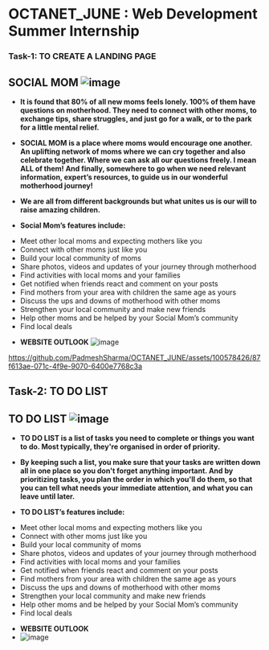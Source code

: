 # OCTANET_JUNE : Web Development Summer Internship

### Task-1: TO CREATE A LANDING PAGE


## SOCIAL MOM ![image](https://github.com/PadmeshSharma/OCTANET_JUNE/assets/100578426/65eff179-95e0-4d7c-897a-440ae12472b4)

* **It is found that 80% of all new moms feels lonely. 100% of them have questions on motherhood. They need to connect with other moms, to exchange tips, share struggles, and just go for a walk, or to the park for a little mental relief.**

* **SOCIAL MOM is a place where moms would encourage one another. An uplifting network of moms where we can cry together and also celebrate together. Where we can ask all our questions freely. I mean ALL of them! And finally, somewhere to go when we need relevant information, expert’s resources, to guide us in our wonderful motherhood journey!**

* **We are all from different backgrounds but what unites us is our will to raise amazing children.** 


* **Social Mom’s features include:**

-  Meet other local moms and expecting mothers like you
-  Connect with other moms just like you
-  Build your local community of moms
-  Share photos, videos and updates of your journey through motherhood
-  Find activities with local moms and your families
-  Get notified when friends react and comment on your posts
-  Find mothers from your area with children the same age as yours
-  Discuss the ups and downs of motherhood with other moms
-  Strengthen your local community and make new friends
-  Help other moms and be helped by your Social Mom’s community
-  Find local deals
* **WEBSITE OUTLOOK**
![image](https://github.com/PadmeshSharma/OCTANET_JUNE/assets/100578426/de96d2e2-3c6c-4381-8cf5-15b66d6ce0c0)


https://github.com/PadmeshSharma/OCTANET_JUNE/assets/100578426/87f613ae-071c-4f9e-9070-6400e7768c3a


## Task-2: TO DO LIST

## TO DO LIST ![image](https://github.com/PadmeshSharma/OCTANET_JUNE/assets/100578426/59ef1767-9533-4898-84da-af8531e912b4)


* **TO DO LIST is a list of tasks you need to complete or things you want to do. Most typically, they're organised in order of priority.**

* **By keeping such a list, you make sure that your tasks are written down all in one place so you don't forget anything important. And by prioritizing tasks, you plan the order in which you'll do them, so that you can tell what needs your immediate attention, and what you can leave until later.**

* **TO DO LIST’s features include:**

-  Meet other local moms and expecting mothers like you
-  Connect with other moms just like you
-  Build your local community of moms
-  Share photos, videos and updates of your journey through motherhood
-  Find activities with local moms and your families
-  Get notified when friends react and comment on your posts
-  Find mothers from your area with children the same age as yours
-  Discuss the ups and downs of motherhood with other moms
-  Strengthen your local community and make new friends
-  Help other moms and be helped by your Social Mom’s community
-  Find local deals
* **WEBSITE OUTLOOK**
* ![image](https://github.com/PadmeshSharma/OCTANET_JUNE/assets/100578426/64fc2926-21c2-4e70-b3da-6a838e9c6f70)


